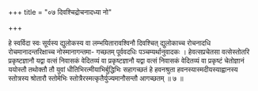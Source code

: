 +++
title = "०७ दिवश्चिद्रोचनादध्या नो"

+++

हे स्वर्विदा स्वः सूर्यस्य द्युलोकस्य वा लम्भयितारावश्विनौ दिवश्चित् द्युलोकाच्च रोचनादधि रोचमानादन्तरिक्षाच्च नोस्मानागन्तमा- गच्छतम् पूर्ववदधिः पञ्चम्यर्थानुवादकः । हेवत्सप्रचेतसा वत्सेस्तोतरि प्रकृष्टज्ञानौ यद्वा वत्सं निवासकं वेदितव्यं वा प्रकृष्टज्ञानौ यद्वा वत्सं निवासकं वेदितव्यं वा प्रकृष्टं चेतोज्ञानं ययोस्तौ तथोक्तौ तौ युवां धीतिभिरत्मीयाभिर्बुद्धिभिः सहागच्छतं हे हवनश्रुता हवनस्यास्मदीयस्याह्वानस्य स्तोत्रस्य श्रोतारौ स्तोमेभिः स्तोत्रैरस्मत्कृतैर्युज्यमानौसन्तौ आगच्छतम् ॥ ७ ॥